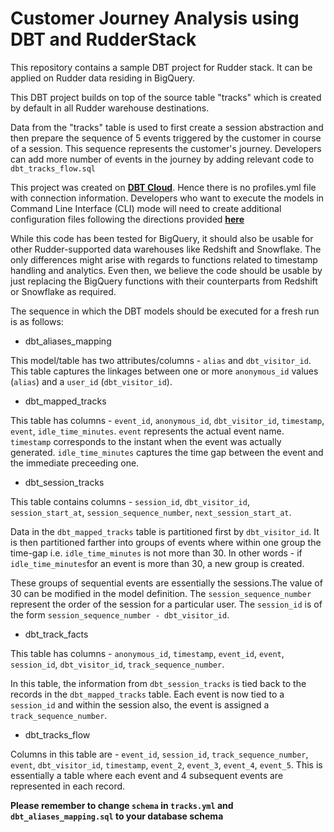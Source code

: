 # Customer Journey Analysis using DBT and RudderStack

This repository contains a sample DBT project for Rudder stack. It can be applied on Rudder data residing in BigQuery. 

This DBT project builds on top of the source table "tracks" which is created by default in all Rudder warehouse destinations. 

Data from the "tracks" table is used to first create a session abstraction and then prepare the sequence of 5 events triggered by the 
customer in course of a session. This sequence represents the customer's journey. Developers can add more number of events in the journey
by adding relevant code to `dbt_tracks_flow.sql`

This project was created on [**DBT Cloud**](https://cloud.getdbt.com). Hence there is no profiles.yml file with connection information. 
Developers who want to execute the models in Command Line Interface (CLI) mode will need to create additional configuration files 
following the directions provided [**here**](https://docs.getdbt.com/docs/running-a-dbt-project/using-the-command-line-interface/)

While this code has been tested for BigQuery, it should also be usable for other Rudder-supported data warehouses like Redshift and Snowflake. 
The only differences might arise with regards to functions related to timestamp handling and analytics. 
Even then, we believe the code should be usable by just replacing the BigQuery functions with their counterparts from Redshift or Snowflake as required.

The sequence in which the DBT models should be executed for a fresh run is as follows:
* dbt_aliases_mapping

This model/table has two attributes/columns - `alias` and `dbt_visitor_id`. This table captures the linkages between one or more `anonymous_id` values (`alias`) and a `user_id` (`dbt_visitor_id`).

* dbt_mapped_tracks

This table has columns - `event_id`, `anonymous_id`, `dbt_visitor_id`, `timestamp`, `event`, `idle_time_minutes`.
`event` represents the actual event name. `timestamp` corresponds to the instant when the event was actually generated.
`idle_time_minutes` captures the time gap between the event and the immediate preceeding one.

* dbt_session_tracks

This table contains columns - `session_id`, `dbt_visitor_id`, `session_start_at`, `session_sequence_number`, `next_session_start_at`. 

Data in the `dbt_mapped_tracks` table is partitioned first by `dbt_visitor_id`. It is then partitioned farther into 
groups of events where within one group the time-gap i.e. `idle_time_minutes` is not more than 30. In other words - if `idle_time_minutes`for an event is more than 30, a new group is created. 

These groups of sequential events are essentially the sessions.The value of 30 can be modified in the model definition. 
The `session_sequence_number` represent the order of the session for a particular user.
The `session_id` is of the form `session_sequence_number - dbt_visitor_id`.

* dbt_track_facts

This table has columns - `anonymous_id`, `timestamp`, `event_id`, `event`, `session_id`, `dbt_visitor_id`, 
`track_sequence_number`. 

In this table, the information from `dbt_session_tracks` is tied back to the records in the `dbt_mapped_tracks` table.
Each event is now tied to a `session_id` and within the session also, the event is assigned a `track_sequence_number`.

* dbt_tracks_flow

Columns in this table are - `event_id`, `session_id`, `track_sequence_number`, `event`, `dbt_visitor_id`, `timestamp`,
`event_2`, `event_3`, `event_4`, `event_5`. This is essentially a table where each event and 4 subsequent events are 
represented in each record. 

**Please remember to change `schema` in `tracks.yml` and `dbt_aliases_mapping.sql` to your database schema**

